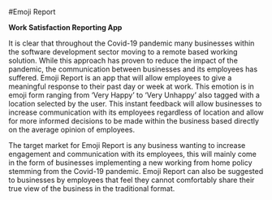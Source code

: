 #Emoji Report

**Work Satisfaction Reporting App**

It is clear that throughout the Covid-19 pandemic many businesses within the software development sector  moving to a remote based working solution. While this approach has proven to reduce the impact of the pandemic, the communication between businesses and its employees has suffered. Emoji Report is an app that will allow employees to give a meaningful response to their past day or week at work. This emotion is in emoji form ranging from ‘Very Happy’ to ‘Very Unhappy’ also tagged with a location selected by the user. This instant feedback will allow businesses to increase communication with its employees regardless of location and allow for more informed decisions to be made within the business based directly on the average opinion of employees. 

The target market for Emoji Report is any business wanting to increase engagement and communication with its employees, this will mainly come in the form of businesses implementing a new working from home policy stemming from the Covid-19 pandemic. Emoji Report can also be suggested to businesses by employees that feel they cannot comfortably share their true view of the business in the traditional format. 
